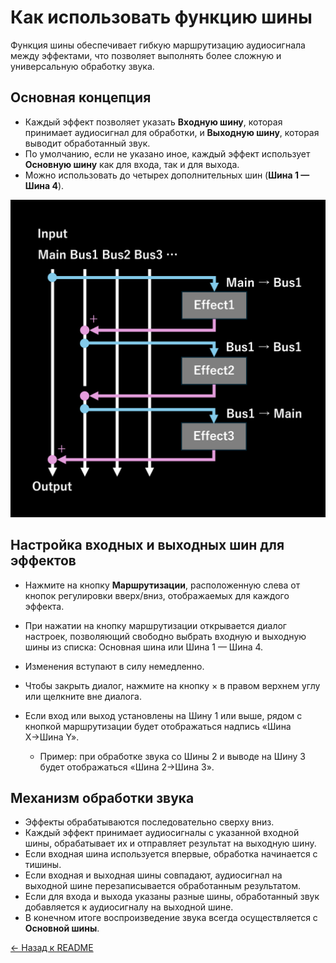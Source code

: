 # Как использовать функцию шины

Функция шины обеспечивает гибкую маршрутизацию аудиосигнала между эффектами, что позволяет выполнять более сложную и универсальную обработку звука.

## Основная концепция

- Каждый эффект позволяет указать **Входную шину**, которая принимает аудиосигнал для обработки, и **Выходную шину**, которая выводит обработанный звук.
- По умолчанию, если не указано иное, каждый эффект использует **Основную шину** как для входа, так и для выхода.
- Можно использовать до четырех дополнительных шин (**Шина 1 — Шина 4**).

![Функция шины](../../../images/bus_function.png)

## Настройка входных и выходных шин для эффектов

- Нажмите на кнопку **Маршрутизации**, расположенную слева от кнопок регулировки вверх/вниз, отображаемых для каждого эффекта.
- При нажатии на кнопку маршрутизации открывается диалог настроек, позволяющий свободно выбрать входную и выходную шины из списка: Основная шина или Шина 1 — Шина 4.
- Изменения вступают в силу немедленно.
- Чтобы закрыть диалог, нажмите на кнопку × в правом верхнем углу или щелкните вне диалога.

- Если вход или выход установлены на Шину 1 или выше, рядом с кнопкой маршрутизации будет отображаться надпись «Шина X→Шина Y».
  - Пример: при обработке звука со Шины 2 и выводе на Шину 3 будет отображаться «Шина 2→Шина 3».

## Механизм обработки звука

- Эффекты обрабатываются последовательно сверху вниз.
- Каждый эффект принимает аудиосигналы с указанной входной шины, обрабатывает их и отправляет результат на выходную шину.
- Если входная шина используется впервые, обработка начинается с тишины.
- Если входная и выходная шины совпадают, аудиосигнал на выходной шине перезаписывается обработанным результатом.
- Если для входа и выхода указаны разные шины, обработанный звук добавляется к аудиосигналу на выходной шине.
- В конечном итоге воспроизведение звука всегда осуществляется с **Основной шины**.

[← Назад к README](README.md)
